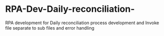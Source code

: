 # RPA-Dev-Daily-reconciliation-
RPA development for Daily reconciliation process development and Invoke file separate to sub files and error handling  
